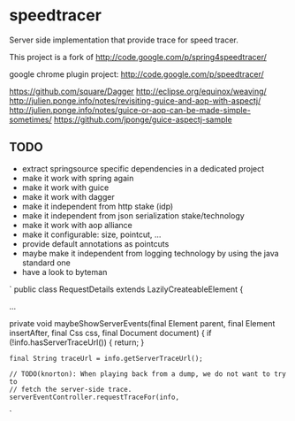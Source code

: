 speedtracer
===========

Server side implementation that provide trace for speed tracer.

This project is a fork of http://code.google.com/p/spring4speedtracer/

google chrome plugin project: http://code.google.com/p/speedtracer/



https://github.com/square/Dagger
http://eclipse.org/equinox/weaving/
http://julien.ponge.info/notes/revisiting-guice-and-aop-with-aspectj/
http://julien.ponge.info/notes/guice-or-aop-can-be-made-simple-sometimes/
https://github.com/jponge/guice-aspectj-sample

TODO
----

 * extract springsource specific dependencies in a dedicated project
 * make it work with spring again
 * make it work with guice
 * make it work with dagger
 * make it independent from http stake (idp)
 * make it independent from json serialization stake/technology
 * make it work with aop alliance
 * make it configurable: size, pointcut, ...
 * provide default annotations as pointcuts
 * maybe make it independent from logging technology by using the java standard one
 * have a look to byteman

`
public class RequestDetails extends LazilyCreateableElement {

  ...

  private void maybeShowServerEvents(final Element parent,
      final Element insertAfter, final Css css, final Document document) {
    if (!info.hasServerTraceUrl()) {
      return;
    }

    final String traceUrl = info.getServerTraceUrl();

    // TODO(knorton): When playing back from a dump, we do not want to try to
    // fetch the server-side trace.
    serverEventController.requestTraceFor(info,

`
